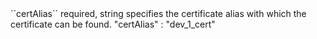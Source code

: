 <tr>
<td>``certAlias``</td>
<td>required, string</td>
<td>specifies the certificate alias with which the certificate can be found.</td>
<td> "certAlias" : "dev_1_cert"</td>
<td></td>
</tr>
